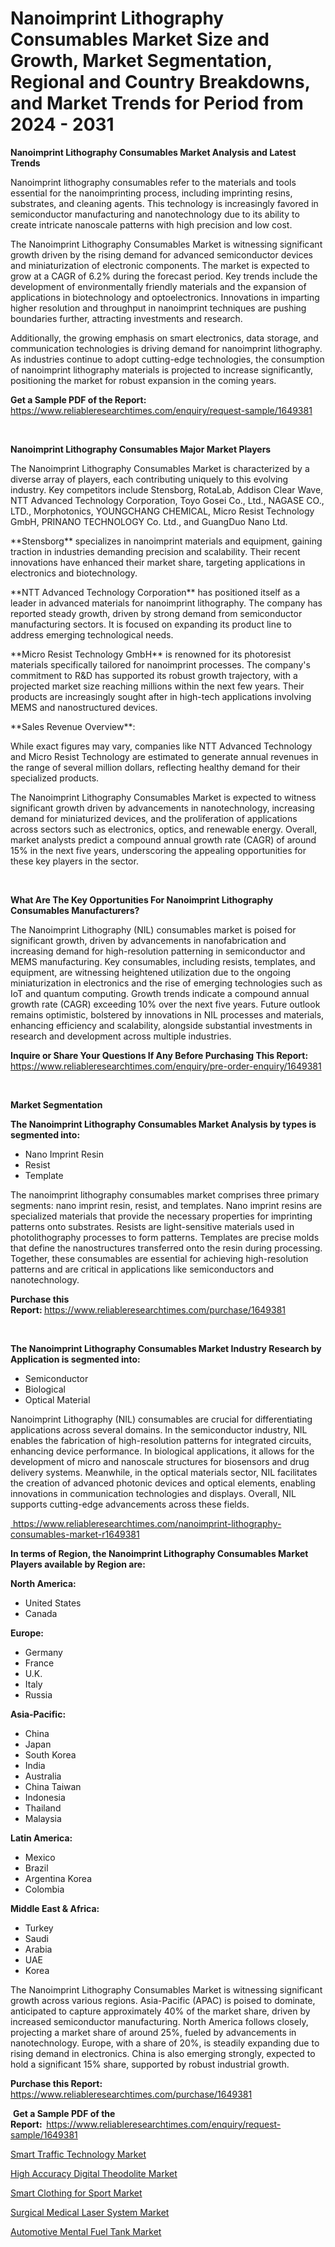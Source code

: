 <p><h1>Nanoimprint Lithography Consumables Market Size and Growth, Market Segmentation, Regional and Country Breakdowns, and Market Trends for Period from 2024 -  2031</h1></p><p><strong>Nanoimprint Lithography Consumables Market Analysis and Latest Trends</strong></p>
<p><p>Nanoimprint lithography consumables refer to the materials and tools essential for the nanoimprinting process, including imprinting resins, substrates, and cleaning agents. This technology is increasingly favored in semiconductor manufacturing and nanotechnology due to its ability to create intricate nanoscale patterns with high precision and low cost.</p><p>The Nanoimprint Lithography Consumables Market is witnessing significant growth driven by the rising demand for advanced semiconductor devices and miniaturization of electronic components. The market is expected to grow at a CAGR of 6.2% during the forecast period. Key trends include the development of environmentally friendly materials and the expansion of applications in biotechnology and optoelectronics. Innovations in imparting higher resolution and throughput in nanoimprint techniques are pushing boundaries further, attracting investments and research.</p><p>Additionally, the growing emphasis on smart electronics, data storage, and communication technologies is driving demand for nanoimprint lithography. As industries continue to adopt cutting-edge technologies, the consumption of nanoimprint lithography materials is projected to increase significantly, positioning the market for robust expansion in the coming years.</p></p>
<p><strong>Get a Sample PDF of the Report:&nbsp;</strong> <a href="https://www.reliableresearchtimes.com/enquiry/request-sample/1649381?utm_campaign=1729&utm_medium=2&utm_source=Github&utm_content=ia&utm_term=15102024&utm_id=nanoimprint-lithography-consumables">https://www.reliableresearchtimes.com/enquiry/request-sample/1649381</a></p>
<p>&nbsp;</p>
<p><strong>Nanoimprint Lithography Consumables Major Market Players</strong></p>
<p><p>The Nanoimprint Lithography Consumables Market is characterized by a diverse array of players, each contributing uniquely to this evolving industry. Key competitors include Stensborg, RotaLab, Addison Clear Wave, NTT Advanced Technology Corporation, Toyo Gosei Co., Ltd., NAGASE CO., LTD., Morphotonics, YOUNGCHANG CHEMICAL, Micro Resist Technology GmbH, PRINANO TECHNOLOGY Co. Ltd., and GuangDuo Nano Ltd.</p><p>**Stensborg** specializes in nanoimprint materials and equipment, gaining traction in industries demanding precision and scalability. Their recent innovations have enhanced their market share, targeting applications in electronics and biotechnology.</p><p>**NTT Advanced Technology Corporation** has positioned itself as a leader in advanced materials for nanoimprint lithography. The company has reported steady growth, driven by strong demand from semiconductor manufacturing sectors. It is focused on expanding its product line to address emerging technological needs.</p><p>**Micro Resist Technology GmbH** is renowned for its photoresist materials specifically tailored for nanoimprint processes. The company's commitment to R&D has supported its robust growth trajectory, with a projected market size reaching millions within the next few years. Their products are increasingly sought after in high-tech applications involving MEMS and nanostructured devices.</p><p>**Sales Revenue Overview**: </p><p>While exact figures may vary, companies like NTT Advanced Technology and Micro Resist Technology are estimated to generate annual revenues in the range of several million dollars, reflecting healthy demand for their specialized products.</p><p>The Nanoimprint Lithography Consumables Market is expected to witness significant growth driven by advancements in nanotechnology, increasing demand for miniaturized devices, and the proliferation of applications across sectors such as electronics, optics, and renewable energy. Overall, market analysts predict a compound annual growth rate (CAGR) of around 15% in the next five years, underscoring the appealing opportunities for these key players in the sector.</p></p>
<p>&nbsp;</p>
<p><strong>What Are The Key Opportunities For Nanoimprint Lithography Consumables Manufacturers?</strong></p>
<p><p>The Nanoimprint Lithography (NIL) consumables market is poised for significant growth, driven by advancements in nanofabrication and increasing demand for high-resolution patterning in semiconductor and MEMS manufacturing. Key consumables, including resists, templates, and equipment, are witnessing heightened utilization due to the ongoing miniaturization in electronics and the rise of emerging technologies such as IoT and quantum computing. Growth trends indicate a compound annual growth rate (CAGR) exceeding 10% over the next five years. Future outlook remains optimistic, bolstered by innovations in NIL processes and materials, enhancing efficiency and scalability, alongside substantial investments in research and development across multiple industries.</p></p>
<p><strong>Inquire or Share Your Questions If Any Before Purchasing This Report:</strong> <a href="https://www.reliableresearchtimes.com/enquiry/pre-order-enquiry/1649381?utm_campaign=1729&utm_medium=2&utm_source=Github&utm_content=ia&utm_term=15102024&utm_id=nanoimprint-lithography-consumables">https://www.reliableresearchtimes.com/enquiry/pre-order-enquiry/1649381</a></p>
<p>&nbsp;</p>
<p><strong>Market Segmentation</strong></p>
<p><strong>The Nanoimprint Lithography Consumables Market Analysis by types is segmented into:</strong></p>
<p><ul><li>Nano Imprint Resin</li><li>Resist</li><li>Template</li></ul></p>
<p><p>The nanoimprint lithography consumables market comprises three primary segments: nano imprint resin, resist, and templates. Nano imprint resins are specialized materials that provide the necessary properties for imprinting patterns onto substrates. Resists are light-sensitive materials used in photolithography processes to form patterns. Templates are precise molds that define the nanostructures transferred onto the resin during processing. Together, these consumables are essential for achieving high-resolution patterns and are critical in applications like semiconductors and nanotechnology.</p></p>
<p><strong>Purchase this Report:&nbsp;</strong><a href="https://www.reliableresearchtimes.com/purchase/1649381?utm_campaign=1729&utm_medium=2&utm_source=Github&utm_content=ia&utm_term=15102024&utm_id=nanoimprint-lithography-consumables">https://www.reliableresearchtimes.com/purchase/1649381</a></p>
<p>&nbsp;</p>
<p><strong>The Nanoimprint Lithography Consumables Market Industry Research by Application is segmented into:</strong></p>
<p><ul><li>Semiconductor</li><li>Biological</li><li>Optical Material</li></ul></p>
<p><p>Nanoimprint Lithography (NIL) consumables are crucial for differentiating applications across several domains. In the semiconductor industry, NIL enables the fabrication of high-resolution patterns for integrated circuits, enhancing device performance. In biological applications, it allows for the development of micro and nanoscale structures for biosensors and drug delivery systems. Meanwhile, in the optical materials sector, NIL facilitates the creation of advanced photonic devices and optical elements, enabling innovations in communication technologies and displays. Overall, NIL supports cutting-edge advancements across these fields.</p></p>
<p><a href="https://www.reliableresearchtimes.com/nanoimprint-lithography-consumables-market-r1649381?utm_campaign=1729&utm_medium=2&utm_source=Github&utm_content=ia&utm_term=15102024&utm_id=nanoimprint-lithography-consumables">&nbsp;https://www.reliableresearchtimes.com/nanoimprint-lithography-consumables-market-r1649381</a></p>
<p><strong>In terms of Region, the Nanoimprint Lithography Consumables Market Players available by Region are:</strong></p>
<p>
    <p> <strong> North America: </strong>
        <ul>
            <li>United States</li>
            <li>Canada</li>
        </ul>
        </p> 
    <p> <strong> Europe: </strong>
        <ul>
            <li>Germany</li>
            <li>France</li>
            <li>U.K.</li>
            <li>Italy</li>
            <li>Russia</li>
        </ul>
        </p> 
    <p> <strong> Asia-Pacific: </strong>
        <ul>
            <li>China</li>
            <li>Japan</li>
            <li>South Korea</li>
            <li>India</li>
            <li>Australia</li>
            <li>China Taiwan</li>
            <li>Indonesia</li>
            <li>Thailand</li>
            <li>Malaysia</li>
        </ul>
        </p> 
    <p> <strong> Latin America: </strong>
        <ul>
            <li>Mexico</li>
            <li>Brazil</li>
            <li>Argentina Korea</li>
            <li>Colombia</li>
        </ul>
        </p> 
    <p> <strong> Middle East & Africa: </strong>
        <ul>
            <li>Turkey</li>
            <li>Saudi</li>
            <li>Arabia</li>
            <li>UAE</li>
            <li>Korea</li>
        </ul>
    </p>
    </p>
<p><p>The Nanoimprint Lithography Consumables Market is witnessing significant growth across various regions. Asia-Pacific (APAC) is poised to dominate, anticipated to capture approximately 40% of the market share, driven by increased semiconductor manufacturing. North America follows closely, projecting a market share of around 25%, fueled by advancements in nanotechnology. Europe, with a share of 20%, is steadily expanding due to rising demand in electronics. China is also emerging strongly, expected to hold a significant 15% share, supported by robust industrial growth.</p></p>
<p><strong>Purchase this Report: </strong><a href="https://www.reliableresearchtimes.com/purchase/1649381?utm_campaign=1729&utm_medium=2&utm_source=Github&utm_content=ia&utm_term=15102024&utm_id=nanoimprint-lithography-consumables">https://www.reliableresearchtimes.com/purchase/1649381</a></p>
<p>&nbsp;<strong>Get a Sample PDF of the Report:&nbsp;&nbsp;</strong><a href="https://www.reliableresearchtimes.com/enquiry/request-sample/1649381?utm_campaign=1729&utm_medium=2&utm_source=Github&utm_content=ia&utm_term=15102024&utm_id=nanoimprint-lithography-consumables">https://www.reliableresearchtimes.com/enquiry/request-sample/1649381</a></p>
<p><strong></strong></p>
<p><p><a href="https://www.linkedin.com/pulse/smart-traffic-technology-market-research-report-forecast-growth-vnknf?trk=public_post_embed_feed-article-content&utm_campaign=1729&utm_medium=2&utm_source=Github&utm_content=ia&utm_term=15102024&utm_id=nanoimprint-lithography-consumables">Smart Traffic Technology Market</a></p><p><a href="https://www.linkedin.com/pulse/emerging-trends-high-accuracy-digital-theodolite-market-global-0hnxf?trk=public_post_embed_feed-article-content&utm_campaign=1729&utm_medium=2&utm_source=Github&utm_content=ia&utm_term=15102024&utm_id=nanoimprint-lithography-consumables">High Accuracy Digital Theodolite Market</a></p><p><a href="https://www.linkedin.com/pulse/smart-clothing-sport-spectrum-usage-patterns-sector-evolution-wrpof?trk=public_post_embed_feed-article-content&utm_campaign=1729&utm_medium=2&utm_source=Github&utm_content=ia&utm_term=15102024&utm_id=nanoimprint-lithography-consumables">Smart Clothing for Sport Market</a></p><p><a href="https://www.linkedin.com/pulse/surgical-medical-laser-system-market-trends-insights-type-application-tuinf?trk=public_post_embed_feed-article-content&utm_campaign=1729&utm_medium=2&utm_source=Github&utm_content=ia&utm_term=15102024&utm_id=nanoimprint-lithography-consumables">Surgical Medical Laser System Market</a></p><p><a href="https://github.com/AnnDiaz698/Market-Research-Report-List-1/blob/main/automotive-mental-fuel-tank-market.md?utm_campaign=1729&utm_medium=2&utm_source=Github&utm_content=ia&utm_term=15102024&utm_id=nanoimprint-lithography-consumables">Automotive Mental Fuel Tank Market</a></p></p>